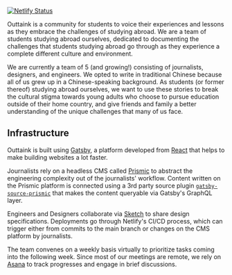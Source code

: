 [![Netlify Status](https://api.netlify.com/api/v1/badges/8d3287db-9300-4155-a91e-a2576406c5ff/deploy-status)](https://app.netlify.com/sites/outtaink/deploys)

Outtaink is a community for students to voice their experiences and lessons as they embrace the challenges of studying abroad. We are a team of students studying abroad ourselves, dedicated to documenting the challenges that students studying abroad go through as they experience a complete different culture and environment.

We are currently a team of 5 (and growing!) consisting of journalists, designers, and engineers. We opted to write in traditional Chinese because all of us grew up in a Chinese-speaking background. As students (or former thereof) studying abroad ourselves, we want to use these stories to break the cultural stigma towards young adults who choose to pursue education outside of their home country, and give friends and family a better understanding of the unique challenges that many of us face.

## Infrastructure
Outtaink is built using [Gatsby](https://github.com/gatsbyjs/gatsby), a platform developed from [React](https://reactjs.org) that helps to make building websites a lot faster.

Journalists rely on a headless CMS called [Prismic](https://prismic.io) to abstract the engineering complexity out of the journalists' workflow. Content written on the Prismic platform is connected using a 3rd party source plugin [`gatsby-source-prismic`](https://github.com/angeloashmore/gatsby-source-prismic) that makes the content queryable via Gatsby's GraphQL layer.

Engineers and Designers collaborate via [Sketch](https://sketch.com) to share design specifications. Deployments go through Netlify's CI/CD process, which can trigger either from commits to the main branch or changes on the CMS platform by journalists.

The team convenes on a weekly basis virtually to prioritize tasks coming into the following week. Since most of our meetings are remote, we rely on [Asana](https://asana.com) to track progresses and engage in brief discussions.
